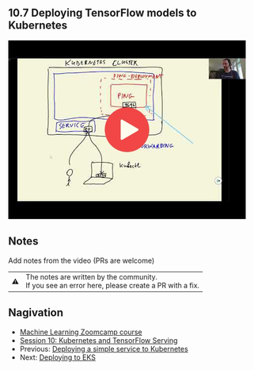 ## 10.7 Deploying TensorFlow models to Kubernetes

<a href="https://www.youtube.com/watch?v=6vHLMdnjO2w&list=PL3MmuxUbc_hIhxl5Ji8t4O6lPAOpHaCLR"><img src="images/thumbnail-10-07.jpg"></a>


## Notes

Add notes from the video (PRs are welcome)


<table>
   <tr>
      <td>⚠️</td>
      <td>
         The notes are written by the community. <br>
         If you see an error here, please create a PR with a fix.
      </td>
   </tr>
</table>


## Nagivation

* [Machine Learning Zoomcamp course](../)
* [Session 10: Kubernetes and TensorFlow Serving](./)
* Previous: [Deploying a simple service to Kubernetes](06-kubernetes-simple-service.md)
* Next: [Deploying to EKS](08-eks.md)